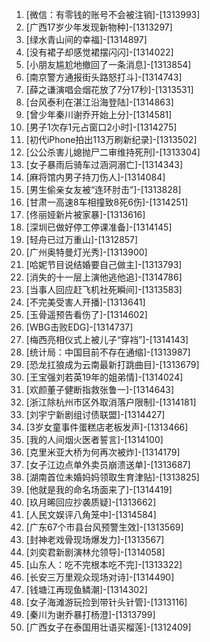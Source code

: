 
1. [微信：有零钱的账号不会被注销]-[1313993]
1. [广西17岁少年发现新物种]-[1313297]
1. [绿水青山间的幸福]-[1314897]
1. [没有裙子却感觉裙摆闪闪]-[1314022]
1. [小朋友尴尬地撤回了一条消息]-[1313854]
1. [南京警方通报街头路怒打斗]-[1314743]
1. [薛之谦演唱会烟花放了7分17秒]-[1313531]
1. [台风泰利在湛江沿海登陆]-[1314863]
1. [曾少年秦川谢乔开始上分]-[1314581]
1. [男子1次存1元占窗口2小时]-[1314275]
1. [初代iPhone拍出113万刷新纪录]-[1313502]
1. [公公杀害儿媳抛尸二审维持死刑]-[1313304]
1. [女子暴雨后骑车过涵洞溺亡]-[1314343]
1. [麻将馆内男子持刀伤人]-[1314084]
1. [男生偷亲女友被“连环肘击”]-[1313828]
1. [甘肃一高速8车相撞致8死6伤]-[1314251]
1. [佟丽娅新片被家暴]-[1313616]
1. [深圳已做好停工停课准备]-[1314145]
1. [轻舟已过万重山]-[1312857]
1. [广州奥特曼灯光秀]-[1313900]
1. [哈妮节目说结婚要自己做主]-[1313793]
1. [消失的十一层上演他逃他追]-[1314786]
1. [当事人回应赶飞机社死瞬间]-[1313583]
1. [不完美受害人开播]-[1313641]
1. [玉骨遥预告看伤了]-[1314602]
1. [WBG击败EDG]-[1314737]
1. [梅西亮相仪式上被儿子“穿裆”]-[1314143]
1. [统计局：中国目前不存在通缩]-[1313987]
1. [恐龙扛狼成为云南最新打跳曲目]-[1313679]
1. [王宝强刘若英19年的姐弟情]-[1314024]
1. [欢颜董子健断指救张鲁一]-[1314643]
1. [浙江除杭州市区外取消落户限制]-[1314181]
1. [刘宇宁新剧组讨债联盟]-[1314427]
1. [3岁女童事件蛋糕店老板发声]-[1313466]
1. [我的人间烟火医者誓言]-[1314100]
1. [克里米亚大桥为何再次被炸]-[1314179]
1. [女子江边点单外卖员崩溃送单]-[1313687]
1. [湖南首位未婚妈妈领取生育津贴]-[1313825]
1. [他就是我的命名场面来了]-[1314419]
1. [玖月晞回应抄袭质疑]-[1313662]
1. [人民文娱评八角笼中]-[1314584]
1. [广东67个市县台风预警生效]-[1313569]
1. [封神老戏骨现场爆发力]-[1313567]
1. [刘奕君新剧演林允领导]-[1314058]
1. [山东人：吃不完根本吃不完]-[1313322]
1. [长安三万里观众现场对诗]-[1314490]
1. [钱塘江再现鱼鳞潮]-[1314302]
1. [女子海滩游玩捡到带针头针管]-[1313116]
1. [秦川为谢乔暴打杨澄]-[1313799]
1. [广西女子在泰国用壮语买榴莲]-[1312409]
